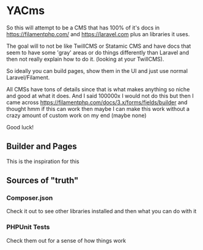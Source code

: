# YACms

So this will attempt to be a CMS that has 100% of it's docs in
https://filamentphp.com/ and https://laravel.com plus an libraries it uses.

The goal will to not be like TwillCMS or Statamic CMS and have docs that seem to have some 'gray' areas
or do things differently than Laravel and then not really explain how to do it. (looking at your TwillCMS).

So ideally you can build pages, show them in the UI and just use normal Laravel/Filament.

All CMSs have tons of details since that is what makes anything so niche and good at what it does. And I said 100000x I would not do this 
but then I came across https://filamentphp.com/docs/3.x/forms/fields/builder and thought hmm if this can work then maybe I can make this 
work without a crazy amount of custom work on my end (maybe none)

Good luck!


## Builder and Pages

This is the inspiration for this 


## Sources of "truth"

### Composer.json
Check it out to see other libraries installed and then what you can do with it

### PHPUnit Tests
Check them out for a sense of how things work
